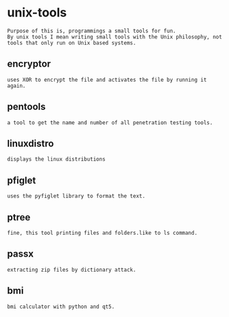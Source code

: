 # unix-tools

	Purpose of this is, programmings a small tools for fun.
	By unix tools I mean writing small tools with the Unix philosophy, not tools that only run on Unix based systems.

## encryptor 

	uses XOR to encrypt the file and activates the file by running it again.
	
## pentools

	a tool to get the name and number of all penetration testing tools.

## linuxdistro
	
	displays the linux distributions
		
## pfiglet

	uses the pyfiglet library to format the text.

## ptree

	fine, this tool printing files and folders.like to ls command.

## passx

	extracting zip files by dictionary attack.

## bmi

	bmi calculator with python and qt5.
